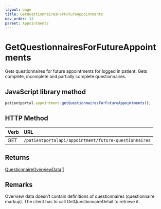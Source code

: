 ```yaml
---
layout: page
title: GetQuestionnairesForFutureAppointments
nav_order: 13
parent: Appointments
---
```


# GetQuestionnairesForFutureAppointments

Gets questionnaires for future appointments for logged in patient. Gets complete, incomplete and partially complete questionnaires.

## JavaScript library method

```javascript
patientportal.appointment.getQuestionnairesForFutureAppointments();
```

## HTTP Method

| Verb | URL                                               |
|:-----|:--------------------------------------------------|
| GET | `/patientportalapi/appointment/future-questionnaires` |

## Returns

[QuestionnaireOverviewData](../objects-and-data-types/questionnaireoverviewdata)[]

## Remarks

Overview data doesn’t contain definitions of questionnaires (questionnaire markup). The client has to call GetQuestionnaireDetail to retrieve it.
